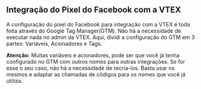 Integração do Pixel do Facebook com a VTEX
------------------------------------------

A configuração do pixel do Facebook para integração com a VTEX é toda feita através do Google Tag Manager(GTM).
Não há a necessidade de executar nada no admin da VTEX.
Aqui, dividi a configuração do GTM em 3 partes: Variáveis, Acionadores e Tags.

<b>Atenção:</b> Muitas variáveis e acionadores, pode ser que você já tenha configurado no GTM com outros nomes para outras integrações. Se for esse o seu caso, não há a necessidade de recria-los. Basta usar os mesmos e adaptar as chamadas de códigos para os nomes que você já utiliza.
